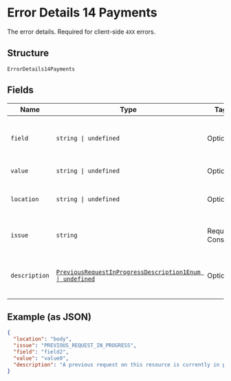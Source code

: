 
# Error Details 14 Payments

The error details. Required for client-side `4XX` errors.

## Structure

`ErrorDetails14Payments`

## Fields

| Name | Type | Tags | Description |
|  --- | --- | --- | --- |
| `field` | `string \| undefined` | Optional | The field that caused the error. If this field is in the body, set this value to the field's JSON pointer value. Required for client-side errors. |
| `value` | `string \| undefined` | Optional | The value of the field that caused the error. |
| `location` | `string \| undefined` | Optional | The location of the field that caused the error. Value is `body`, `path`, or `query`.<br>**Default**: `'body'` |
| `issue` | `string` | Required, Constant | The unique, fine-grained application-level error code.<br>**Default**: `'PREVIOUS_REQUEST_IN_PROGRESS'` |
| `description` | [`PreviousRequestInProgressDescription1Enum \| undefined`](../../doc/models/previous-request-in-progress-description-1-enum.md) | Optional | The human-readable description for an issue. The description can change over the lifetime of an API, so clients must not depend on this value. |

## Example (as JSON)

```json
{
  "location": "body",
  "issue": "PREVIOUS_REQUEST_IN_PROGRESS",
  "field": "field2",
  "value": "value0",
  "description": "A previous request on this resource is currently in progress. Please wait for sometime and try again. It is best to space out the initial and the subsequent request(s) to avoid receiving this error."
}
```

